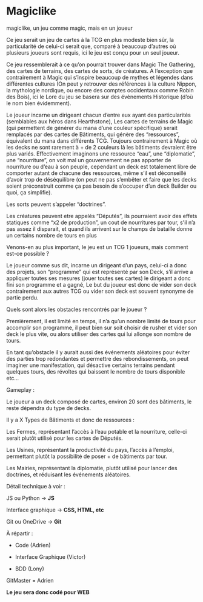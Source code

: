 # Magiclike
magiclike, un jeu comme magic, mais en un joueur















Ce jeu serait un jeu de cartes à la TCG en plus modeste bien sûr, la particularité de celui-ci serait que, comparé à beaucoup d’autres où plusieurs joueurs sont requis, ici le jeu est conçu pour un seul joueur. 

Ce jeu ressemblerait à ce qu’on pourrait trouver dans Magic The Gathering, des cartes de terrains, des cartes de sorts, de créatures. A l’exception que contrairement à Magic qui s’inspire beaucoup de mythes et légendes dans différentes cultures (On peut y retrouver des références à la culture Nippon, la mythologie nordique, ou encore des comptes occidentaux comme Robin des Bois), ici le Lore du jeu se basera sur des évènements Historique (d’où le nom bien évidemment). 

Le joueur incarne un dirigeant chacun d’entre eux ayant des particularités (semblables aux héros dans Hearthstone), Les cartes de terrains de Magic (qui permettent de générer du mana d’une couleur spécifique) serait remplacés par des cartes de Bâtiments, qui génère des “ressources”, équivalent du mana dans différents TCG. Toujours contrairement à Magic où les decks ne sont rarement à + de 2 couleurs là les bâtiments devraient être plus variés. Effectivement imaginons une ressource “eau”, une “diplomatie”, une “nourriture”, on voit mal un gouvernement ne pas apporter de nourriture ou d’eau à son peuple, cependant un deck est totalement libre de comporter autant de chacune des ressources, même s’il est déconseillé d’avoir trop de déséquilibre (on peut ne pas s’embêter et faire que les decks soient préconstruit comme ça pas besoin de s’occuper d’un deck Builder ou quoi, ça simplifie).  

Les sorts peuvent s’appeler “doctrines”. 

Les créatures peuvent etre appelés “Députés”, ils pourraient avoir des effets statiques comme “x2 de production”, un cout de nourritures par tour, s'il n’a pas assez il disparait, et quand ils arrivent sur le champs de bataille donne un certains nombre de tours en plus 

Venons-en au plus important, le jeu est un TCG 1 joueurs, mais comment est-ce possible ? 

Le joueur comme sus dit, incarne un dirigeant d’un pays, celui-ci a donc des projets, son “programme” qui est représenté par son Deck, s’il arrive a appliquer toutes ses mesures (jouer toutes ses cartes) le dirigeant a donc fini son programme et a gagné, Le but du joueur est donc de vider son deck contrairement aux autres TCG ou vider son deck est souvent synonyme de partie perdu.  

Quels sont alors les obstacles rencontrés par le joueur ? 

Premièrement, il est limité en temps, il n’a qu’un nombre limité de tours pour accomplir son programme, il peut bien sur soit choisir de rusher et vider son deck le plus vite, ou alors utiliser des cartes qui lui allonge son nombre de tours.

En tant qu’obstacle il y aurait aussi des événements aléatoires pour éviter des parties trop redondantes et permettre des rebondissements, on peut imaginer une manifestation, qui désactive certains terrains pendant quelques tours, des révoltes qui baissent le nombre de tours disponible etc... 

 

 

 

 

 

 

 

 

Gameplay :  

Le joueur a un deck composé de cartes, environ 20 sont des bâtiments, le reste dépendra du type de decks. 

Il y a X Types de Bâtiments et donc de ressources :  

Les Fermes, représentant l’accès à l’eau potable et la nourriture, celle-ci serait plutôt utilisé pour les cartes de Députés. 

Les Usines, représentant la productivité du pays, l’accès à l’emploi, permettant plutôt la possibilité de poser + de bâtiments par tour. 

Les Mairies, représentant la diplomatie, plutôt utilisé pour lancer des doctrines, et réduisant les événements aléatoires. 

 

Détail technique à voir : 

JS ou Python -> **JS**

Interface graphique -> **CSS, HTML, etc**

Git ou OneDrive -> **Git**
 
À répartir : 

- Code (Adrien)

- Interface Graphique (Victor)

- BDD (Lony)

GitMaster = Adrien

**Le jeu sera donc codé pour WEB**
